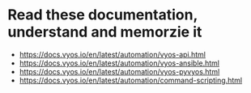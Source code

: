 # Read these documentation, understand and memorzie it
- https://docs.vyos.io/en/latest/automation/vyos-api.html
- https://docs.vyos.io/en/latest/automation/vyos-ansible.html
- https://docs.vyos.io/en/latest/automation/vyos-pyvyos.html
- https://docs.vyos.io/en/latest/automation/command-scripting.html